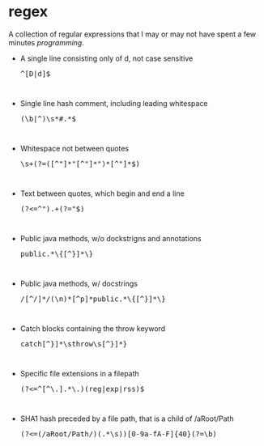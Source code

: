 # regex
A collection of regular expressions that I may or may not have spent a few minutes <i>programming</i>.

<ul>
    <li>A single line consisting only of d, not case sensitive<pre>^[D|d]$<pre></li>
    <li>Single line hash comment, including leading whitespace<pre>(\b|^)\s*#.*$<pre></li>
    <li>Whitespace not between quotes<pre>\s+(?=([^"]*"[^"]*")*[^"]*$)<pre></li>
    <li>Text between quotes, which begin and end a line<pre>(?<=^").+(?="$)<pre></li>
    <li>Public java methods, w/o dockstrigns and annotations<pre>public.*\{[^}]*\}<pre></li>
    <li>Public java methods, w/ docstrings<pre>/[^/]*/(\n)*[^p]*public.*\{[^}]*\}<pre></li>
    <li>Catch blocks containing the throw keyword<pre>catch[^}]*\sthrow\s[^}]*}<pre></li>
    <li>Specific file extensions in a filepath<pre>(?<=^[^\.].*\.)(reg|exp|rss)$<pre></li>
    <li>SHA1 hash preceded by a file path, that is a child of /aRoot/Path<pre>(?<=(/aRoot/Path/)(.*\s))[0-9a-fA-F]{40}(?=\b)<pre></li>
</ul>
